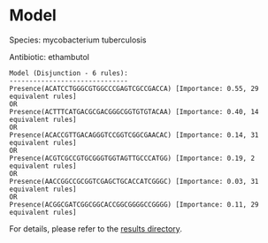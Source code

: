 
# Model

Species: mycobacterium tuberculosis

Antibiotic: ethambutol

```
Model (Disjunction - 6 rules):
------------------------------
Presence(ACATCCTGGGCGTGGCCCGAGTCGCCGACCA) [Importance: 0.55, 29 equivalent rules]
OR
Presence(ACTTTCATGACGCGACGGGCGGTGTGTACAA) [Importance: 0.40, 14 equivalent rules]
OR
Presence(ACACCGTTGACAGGGTCCGGTCGGCGAACAC) [Importance: 0.14, 31 equivalent rules]
OR
Presence(ACGTCGCCGTGCGGGTGGTAGTTGCCCATGG) [Importance: 0.19, 2 equivalent rules]
OR
Presence(AACCGGCCGCGGTCGAGCTGCACCATCGGGC) [Importance: 0.03, 31 equivalent rules]
OR
Presence(ACGGCGATCGGCGGCACCGGCGGGGCCGGGG) [Importance: 0.11, 29 equivalent rules]

```

For details, please refer to the [results directory](../../../../../results/scm_b/mycobacterium%20tuberculosis/ethambutol/repeat_7/).

